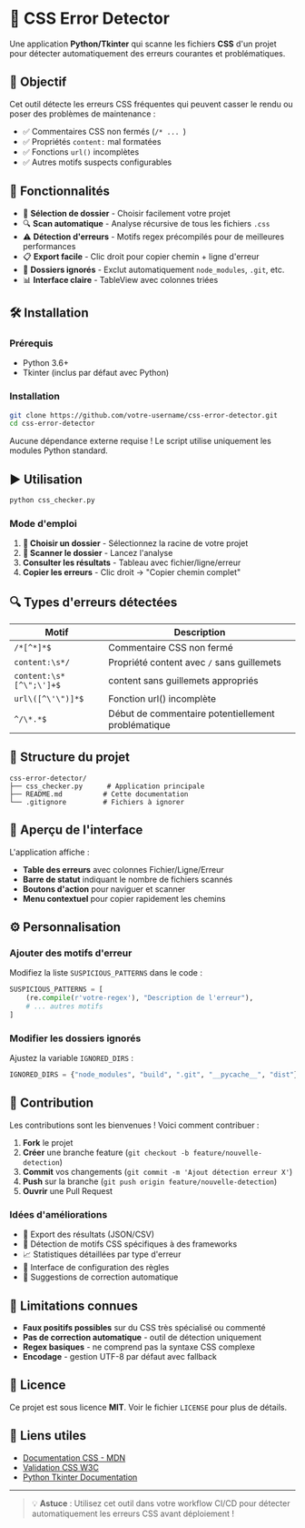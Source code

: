 # 🧠 CSS Error Detector

Une application **Python/Tkinter** qui scanne les fichiers **CSS** d'un projet pour détecter automatiquement des erreurs courantes et problématiques.

## 🎯 Objectif

Cet outil détecte les erreurs CSS fréquentes qui peuvent casser le rendu ou poser des problèmes de maintenance :
- ✅ Commentaires CSS non fermés (`/* ... `)
- ✅ Propriétés `content:` mal formatées 
- ✅ Fonctions `url()` incomplètes
- ✅ Autres motifs suspects configurables

## 🚀 Fonctionnalités

- 📂 **Sélection de dossier** - Choisir facilement votre projet
- 🔍 **Scan automatique** - Analyse récursive de tous les fichiers `.css`
- ⚠️ **Détection d'erreurs** - Motifs regex précompilés pour de meilleures performances
- 📋 **Export facile** - Clic droit pour copier chemin + ligne d'erreur
- 🚫 **Dossiers ignorés** - Exclut automatiquement `node_modules`, `.git`, etc.
- 📊 **Interface claire** - TableView avec colonnes triées

## 🛠️ Installation

### Prérequis
- Python 3.6+
- Tkinter (inclus par défaut avec Python)

### Installation
```bash
git clone https://github.com/votre-username/css-error-detector.git
cd css-error-detector
```

Aucune dépendance externe requise ! Le script utilise uniquement les modules Python standard.

## ▶️ Utilisation

```bash
python css_checker.py
```

### Mode d'emploi
1. **📁 Choisir un dossier** - Sélectionnez la racine de votre projet
2. **📂 Scanner le dossier** - Lancez l'analyse
3. **Consulter les résultats** - Tableau avec fichier/ligne/erreur
4. **Copier les erreurs** - Clic droit → "Copier chemin complet"

## 🔍 Types d'erreurs détectées

| Motif | Description |
|-------|-------------|
| `/*[^*]*$` | Commentaire CSS non fermé |
| `content:\s*/` | Propriété content avec `/` sans guillemets |
| `content:\s*[^\";\']+$` | content sans guillemets appropriés |
| `url\([^\'\")]*$` | Fonction url() incomplète |
| `^/\*.*$` | Début de commentaire potentiellement problématique |

## 📁 Structure du projet

```
css-error-detector/
├── css_checker.py      # Application principale
├── README.md          # Cette documentation
└── .gitignore         # Fichiers à ignorer
```

## 🎨 Aperçu de l'interface

L'application affiche :
- **Table des erreurs** avec colonnes Fichier/Ligne/Erreur
- **Barre de statut** indiquant le nombre de fichiers scannés
- **Boutons d'action** pour naviguer et scanner
- **Menu contextuel** pour copier rapidement les chemins

## ⚙️ Personnalisation

### Ajouter des motifs d'erreur

Modifiez la liste `SUSPICIOUS_PATTERNS` dans le code :

```python
SUSPICIOUS_PATTERNS = [
    (re.compile(r'votre-regex'), "Description de l'erreur"),
    # ... autres motifs
]
```

### Modifier les dossiers ignorés

Ajustez la variable `IGNORED_DIRS` :

```python
IGNORED_DIRS = {"node_modules", "build", ".git", "__pycache__", "dist"}
```

## 🤝 Contribution

Les contributions sont les bienvenues ! Voici comment contribuer :

1. **Fork** le projet
2. **Créer** une branche feature (`git checkout -b feature/nouvelle-detection`)
3. **Commit** vos changements (`git commit -m 'Ajout détection erreur X'`)
4. **Push** sur la branche (`git push origin feature/nouvelle-detection`)
5. **Ouvrir** une Pull Request

### Idées d'améliorations
- 🔄 Export des résultats (JSON/CSV)
- 🎯 Détection de motifs CSS spécifiques à des frameworks
- 📈 Statistiques détaillées par type d'erreur
- 🔧 Interface de configuration des règles
- 📝 Suggestions de correction automatique

## 🐛 Limitations connues

- **Faux positifs possibles** sur du CSS très spécialisé ou commenté
- **Pas de correction automatique** - outil de détection uniquement  
- **Regex basiques** - ne comprend pas la syntaxe CSS complexe
- **Encodage** - gestion UTF-8 par défaut avec fallback

## 📜 Licence

Ce projet est sous licence **MIT**. Voir le fichier `LICENSE` pour plus de détails.

## 🔗 Liens utiles

- [Documentation CSS - MDN](https://developer.mozilla.org/fr/docs/Web/CSS)
- [Validation CSS W3C](https://jigsaw.w3.org/css-validator/)
- [Python Tkinter Documentation](https://docs.python.org/3/library/tkinter.html)

---

> 💡 **Astuce** : Utilisez cet outil dans votre workflow CI/CD pour détecter automatiquement les erreurs CSS avant déploiement !
